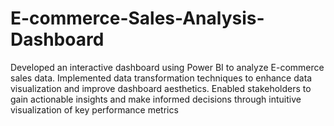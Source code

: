 # E-commerce-Sales-Analysis-Dashboard

Developed an interactive dashboard using Power BI to analyze E-commerce sales data.
Implemented data transformation techniques to enhance data visualization and improve dashboard aesthetics.
Enabled stakeholders to gain actionable insights and make informed decisions through intuitive visualization of key performance metrics
